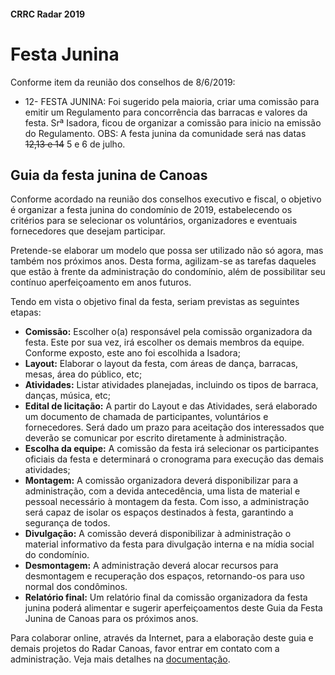 #### CRRC Radar 2019

# Festa Junina

Conforme item da reunião dos conselhos de 8/6/2019:

- 12- FESTA JUNINA: Foi sugerido pela maioria, criar uma comissão para emitir um Regulamento para concorrência das barracas e valores da festa. Srª Isadora, ficou de organizar a comissão para inicio na emissão do Regulamento. OBS: A festa junina da comunidade será nas datas ~~12,13 e 14~~ 5 e 6 de julho.

## Guia da festa junina de Canoas

Conforme acordado na reunião dos conselhos executivo e fiscal, o objetivo é organizar a festa junina do condomínio de 2019, estabelecendo os critérios para se selecionar  os voluntários, organizadores e eventuais fornecedores que desejam participar.

Pretende-se elaborar um modelo que possa ser utilizado não só agora, mas também nos próximos anos. Desta forma, agilizam-se as tarefas daqueles que estão à frente da administração do condomínio, além de possibilitar seu contínuo aperfeiçoamento em anos futuros.

Tendo em vista o objetivo final da festa, seriam previstas as seguintes etapas:

- **Comissão:** Escolher o(a) responsável pela comissão organizadora da festa.  Este por sua vez, irá escolher os demais membros da equipe. Conforme exposto, este ano foi escolhida a Isadora;
- **Layout:** Elaborar o layout da festa, com áreas de dança, barracas, mesas, área do público, etc;
- **Atividades:** Listar atividades planejadas, incluindo os tipos de barraca, danças, música, etc;
- **Edital de licitação:** A partir do Layout e das Atividades, será elaborado um documento de chamada de participantes, voluntários e fornecedores. Será dado um prazo para aceitação dos interessados que deverão se comunicar por escrito diretamente à administração.
- **Escolha da equipe:** A comissão da festa irá selecionar os participantes oficiais da festa e determinará o cronograma para execução das demais atividades;
- **Montagem:** A comissão organizadora deverá disponibilizar para a administração, com a devida antecedência, uma lista de material e pessoal necessário à montagem da festa. Com isso, a administração será capaz de isolar os espaços destinados à festa, garantindo a segurança de todos.
- **Divulgação:** A comissão deverá disponibilizar à administração o material informativo da festa para divulgação interna e na mídia social do condomínio.
- **Desmontagem:** A administração deverá alocar recursos para desmontagem e recuperação dos espaços, retornando-os para uso normal dos condôminos.
- **Relatório final:** Um relatório final da comissão organizadora da festa junina poderá alimentar e sugerir aperfeiçoamentos deste Guia da Festa Junina de Canoas para os próximos anos.

Para colaborar online, através da Internet, para a elaboração deste guia e demais projetos do Radar Canoas, favor entrar em contato com a administração. Veja mais detalhes na [documentação](https://github.com/recreiocanoas/docs).

